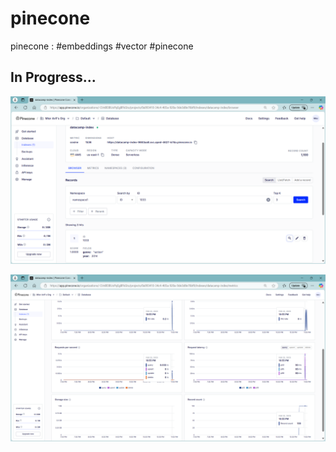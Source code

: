 # pinecone
pinecone : #embeddings #vector #pinecone


## In Progress...

![Teaser_Testing_Screenshot2](./Pinecone_Console-006.png)

![Teaser_Testing_Screenshot1](./Pinecone_Console-005.png)

